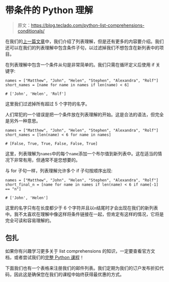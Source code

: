 # 带条件的 Python 理解

> 原文：<https://blog.teclado.com/python-list-comprehensions-conditionals/>

在我们的[上一篇文章](https://blog.teclado.com/python-list-comprehensions/)中，我们介绍了列表理解，但是还有更多的内容要介绍。我们还可以在我们的列表理解中包含条件子句，以过滤掉我们不想包含在新列表中的项目。

在列表理解中包含一个条件从句是非常简单的。我们只需在循环定义后使用 if 关键字:

```
names = ["Matthew", "John", "Helen", "Stephen", "Alexandra", "Rolf"]
short_names = [name for name in names if len(name) < 6]

# ['John', 'Helen', 'Rolf'] 
```

这里我们过滤掉所有超过 5 个字符的名字。

人们常犯的一个错误是把一个条件放在列表理解的开始。这是合法的语法，但完全是另外一种意思。

```
names = ["Matthew", "John", "Helen", "Stephen", "Alexandra", "Rolf"]
short_names = [len(name) < 6 for name in names]

# [False, True, True, False, False, True] 
```

这里，列表理解为`names`中的每个`name`添加一个布尔值到新列表中。这在适当的情况下非常有用，但通常不是您想要的。

与 for 子句一样，列表理解允许多个 if 子句按顺序出现:

```
names = ["Matthew", "John", "Helen", "Stephen", "Alexandra", "Rolf"]
short_final_n = [name for name in names if len(name) < 6 if name[-1] == "n"]

# ['John', 'Helen'] 
```

这里的名字只有在长度都少于 6 个字符并且以`n`结尾时才会出现在我们的新列表中。我不太喜欢在理解中像这样将条件链接在一起，但肯定有这样的情况，它将是完全可读和容易理解的。

## 包扎

如果你有兴趣学习更多关于 list comprehensions 的知识，一定要查看官方文档，或者尝试我们的[完整 Python 课程](https://go.tecla.do/complete-python-sale)！

下面我们也有一个表格来注册我们的邮件列表。我们定期为我们的订户发布折扣代码，因此这是确保您在我们的课程中始终获得最优惠的方式。